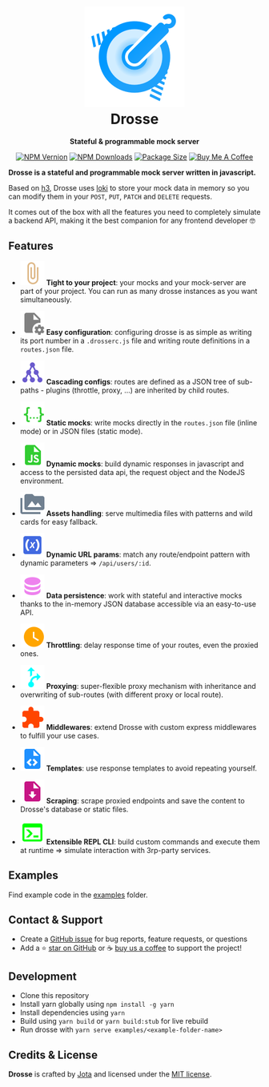 <div align="center">
  <h1>
    <img src="https://raw.githubusercontent.com/jota-one/drosse/master/docs/_media/drosse-logo.svg"/>
    <br>
    Drosse
  </h1>
  <p><strong>Stateful & programmable mock server</strong></p>

[![NPM Vernion](https://flat.badgen.net/npm/v/@jota-one/drosse)](https://www.npmjs.com/package/@jota-one/drosse)
[![NPM Downloads](https://flat.badgen.net/npm/dt/@jota-one/drosse)](https://www.npmjs.com/package/@jota-one/drosse)
[![Package Size](https://flat.badgen.net/packagephobia/install/@jota-one/drosse)](https://packagephobia.now.sh/result?p=@jota-one/drosse)
[![Buy Me A Coffee][bmc-shield-src]][bmc-href]

<!-- Badges -->
[bmc-src]: https://bmc-cdn.nyc3.digitaloceanspaces.com/BMC-button-images/custom_images/orange_img.png
[bmc-href]: https://www.buymeacoffee.com/drosse
[bmc-shield-src]: https://img.shields.io/static/v1?message=Buy%20me%20a%20coffee&logo=buy-me-a-coffee&style=flat-square&label=Sponsor&logoColor=white&color=ff813f
</div>

**Drosse is a stateful and programmable mock server written in javascript.**

Based on [h3](https://github.com/unjs/h3), Drosse uses [loki](https://github.com/techfort/LokiJS)
to store your mock data in memory so you can modify them in your
`POST`, `PUT`, `PATCH` and `DELETE` requests.

It comes out of the box with all the features you need to completely simulate a backend API,
making it the best companion for any frontend developer 🤓

## Features

- ![](./docs/_media/paperclip.svg) **Tight to your project**: your mocks and your mock-server are part of your project. You can run as many drosse instances as you want simultaneously.

- ![](./docs/_media/configuration.svg) **Easy configuration**: configuring drosse is as simple as writing its port number in a `.drosserc.js` file and writing route definitions in a `routes.json` file.

- ![](./docs/_media/cascading.svg) **Cascading configs**: routes are defined as a JSON tree of sub-paths - plugins (throttle, proxy, ...) are inherited by child routes.

- ![](./docs/_media/static-mocks.svg) **Static mocks**: write mocks directly in the `routes.json` file (inline mode) or in JSON files (static mode).

- ![](./docs/_media/dynamic-mocks.svg) **Dynamic mocks**: build dynamic responses in javascript and access to the persisted data api, the request object and the NodeJS environment.

- ![](./docs/_media/assets.svg) **Assets handling**: serve multimedia files with patterns and wild cards for easy fallback.

- ![](./docs/_media/url-param.svg) **Dynamic URL params**: match any route/endpoint pattern with dynamic parameters => `/api/users/:id`.

- ![](./docs/_media/database.svg) **Data persistence**: work with stateful and interactive mocks thanks to the in-memory JSON database accessible via an easy-to-use API.

- ![](./docs/_media/throttle.svg) **Throttling**: delay response time of your routes, even the proxied ones.

- ![](./docs/_media/proxy.svg) **Proxying**: super-flexible proxy mechanism with inheritance and overwriting of sub-routes (with different proxy or local route).

- ![](./docs/_media/middleware.svg) **Middlewares**: extend Drosse with custom express middlewares to fulfill your use cases.

- ![](./docs/_media/template.svg) **Templates**: use response templates to avoid repeating yourself.

- ![](./docs/_media/scrape.svg) **Scraping**: scrape proxied endpoints and save the content to Drosse's database or static files.

- ![](./docs/_media/cli.svg) **Extensible REPL CLI**: build custom commands and execute them at runtime => simulate interaction with 3rp-party services.

## Examples
Find example code in the [examples](./examples) folder.

## Contact & Support

- Create a [GitHub issue](https://github.com/jota-one/drosse/issues) for bug reports, feature requests, or questions
- Add a ⭐️ [star on GitHub](https://github.com/jota-one/drosse) or ☕️ [buy us a coffee](https://www.buymeacoffee.com/drosse) to support the project!


## Development

- Clone this repository
- Install yarn globally using `npm install -g yarn`
- Install dependencies using `yarn`
- Build using `yarn build` or `yarn build:stub` for live rebuild
- Run drosse with `yarn serve examples/<example-folder-name>`


## Credits & License

**Drosse** is crafted by [Jota](https://jota.one) and licensed under the [MIT license](https://github.com/jota-one/drosse/blob/master/LICENSE).
